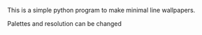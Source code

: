 This is a simple python program to make minimal line wallpapers.

Palettes and resolution can be changed
